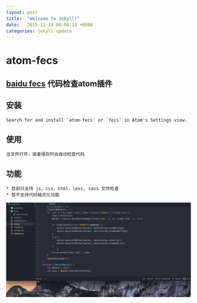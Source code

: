 ```yaml
---
layout: post
title:  "Welcome to Jekyll!"
date:   2015-11-14 00:08:13 +0800
categories: jekyll update
---
```

# atom-fecs

## [baidu fecs](https://github.com/ecomfe/fecs) 代码检查atom插件

## 安装
    Search for and install `atom-fecs` or `fecs` in Atom's Settings view.

## 使用
    当文件打开，或者保存时会自动检查代码

## 功能
    * 目前只支持 js，css，html，less, sass 文件检查
    * 暂不支持代码格式化功能

![A screenshot of your package](https://raw.githubusercontent.com/8427003/atom-fecs/master/screenshot/screenshot.gif)
